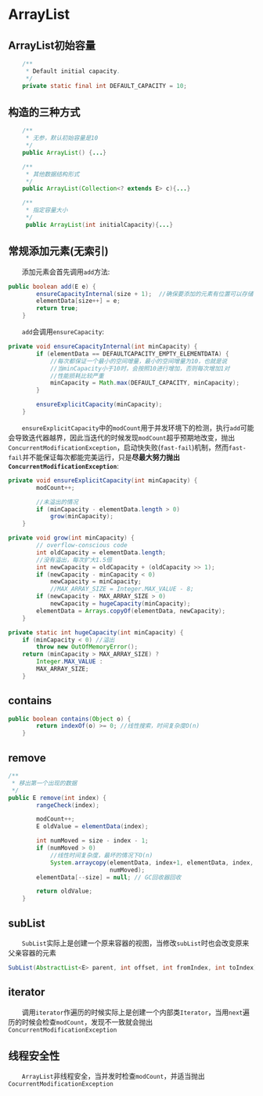 # ArrayList

## ArrayList初始容量

```java
    /**
     * Default initial capacity.
     */
    private static final int DEFAULT_CAPACITY = 10;
```

## 构造的三种方式

```java
    /**
     * 无参，默认初始容量是10
     */
    public ArrayList() {...}

    /**
     * 其他数据结构形式
     */
    public ArrayList(Collection<? extends E> c){...}

    /**
     * 指定容量大小
     */
     public ArrayList(int initialCapacity){...}
```

## 常规添加元素(无索引)

&emsp;&emsp;添加元素会首先调用`add`方法:

```java
public boolean add(E e) {
        ensureCapacityInternal(size + 1);  //确保要添加的元素有位置可以存储
        elementData[size++] = e;
        return true;
    }
```

&emsp;&emsp;`add`会调用`ensureCapacity`:

```java
private void ensureCapacityInternal(int minCapacity) {
        if (elementData == DEFAULTCAPACITY_EMPTY_ELEMENTDATA) {
            //每次都保证一个最小的空间增量，最小的空间增量为10，也就是说
            //当minCapacity小于10时，会按照10进行增加，否则每次增加1对
            //性能损耗比较严重
            minCapacity = Math.max(DEFAULT_CAPACITY, minCapacity);
        }

        ensureExplicitCapacity(minCapacity);
    }
```

&emsp;&emsp;`ensureExplicitCapacity`中的`modCount`用于并发环境下的检测，执行`add`可能会导致迭代器越界，因此当迭代的时候发现`modCount`超乎预期地改变，抛出`ConcurrentModificationException`，启动快失败(`fast-fail`)机制，然而`fast-fail`并不能保证每次都能完美运行，只是**尽最大努力抛出`ConcurrentModificationException`**:

```java
private void ensureExplicitCapacity(int minCapacity) {
        modCount++;

        //未溢出的情况
        if (minCapacity - elementData.length > 0)
            grow(minCapacity);
    }

private void grow(int minCapacity) {
        // overflow-conscious code
        int oldCapacity = elementData.length;
        //没有溢出，每次扩大1.5倍
        int newCapacity = oldCapacity + (oldCapacity >> 1);
        if (newCapacity - minCapacity < 0)
            newCapacity = minCapacity;
            //MAX_ARRAY_SIZE = Integer.MAX_VALUE - 8;
        if (newCapacity - MAX_ARRAY_SIZE > 0)
            newCapacity = hugeCapacity(minCapacity);
        elementData = Arrays.copyOf(elementData, newCapacity);
    }

private static int hugeCapacity(int minCapacity) {
    if (minCapacity < 0) //溢出
        throw new OutOfMemoryError();
    return (minCapacity > MAX_ARRAY_SIZE) ?
        Integer.MAX_VALUE :
        MAX_ARRAY_SIZE;
    }
```

## contains

```java
public boolean contains(Object o) {
        return indexOf(o) >= 0; //线性搜索，时间复杂度O(n)
    }
```

## remove

```java
/**
 * 移出第一个出现的数据
 */
public E remove(int index) {
        rangeCheck(index);

        modCount++;
        E oldValue = elementData(index);

        int numMoved = size - index - 1;
        if (numMoved > 0)
            //线性时间复杂度，最坏的情况下O(n)
            System.arraycopy(elementData, index+1, elementData, index,
                             numMoved);
        elementData[--size] = null; // GC回收器回收

        return oldValue;
    }
```

## subList

&emsp;&emsp;`SubList`实际上是创建一个原来容器的视图，当修改`subList`时也会改变原来父亲容器的元素

```java
SubList(AbstractList<E> parent, int offset, int fromIndex, int toIndex)
```

## iterator

&emsp;&emsp;调用`iterator`作遍历的时候实际上是创建一个内部类`Iterator`，当用`next`遍历的时候会检查`modCount`，发现不一致就会抛出`ConcurrentModificationException`

## 线程安全性

&emsp;&emsp;`ArrayList`非线程安全，当并发时检查`modCount`，并适当抛出`CocurrentModificationException`